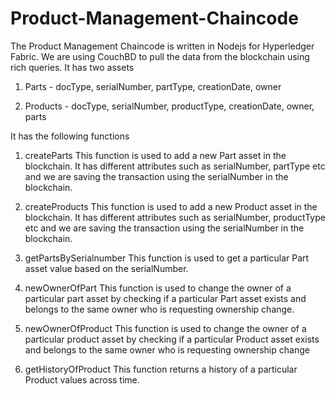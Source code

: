 # Product-Management-Chaincode

The Product Management Chaincode is written in Nodejs for Hyperledger Fabric. We are using CouchBD to pull the data from the blockchain using rich queries.
It has two assets

1. Parts -
      docType,
      serialNumber,
      partType,
      creationDate,
      owner
      
2. Products -
      docType,
      serialNumber,
      productType,
      creationDate,
      owner,
      parts

It has the following functions

1. createParts
This function is used to add a new Part asset in the blockchain. It has different attributes such as serialNumber, partType etc and we are saving the transaction using the serialNumber in the blockchain.

2. createProducts
This function is used to add a new Product asset in the blockchain. It has different attributes such as serialNumber, productType etc and we are saving the transaction using the serialNumber in the blockchain.

3. getPartsBySerialnumber
This function is used to get a particular Part asset value based on the serialNumber.

4. newOwnerOfPart
This function is used to change the owner of a particular part asset by checking if a particular Part asset exists and belongs to the same owner who is requesting ownership change.

5. newOwnerOfProduct
This function is used to change the owner of a particular product asset by checking if a particular Product asset exists and belongs to the same owner who is requesting ownership change

6. getHistoryOfProduct
This function returns a history of a particular Product values across time.

